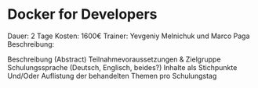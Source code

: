 # Docker for Developers

Dauer: 2 Tage
Kosten: 1600€
Trainer: Yevgeniy Melnichuk und Marco Paga
Beschreibung: 

Beschreibung (Abstract)
Teilnahmevoraussetzungen & Zielgruppe
Schulungssprache (Deutsch, Englisch, beides?)
Inhalte als Stichpunkte Und/Oder Auflistung der behandelten Themen pro Schulungstag 